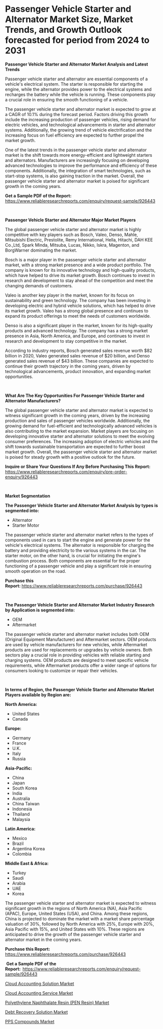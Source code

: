 <p><h1>Passenger Vehicle Starter and Alternator Market Size, Market Trends, and Growth Outlook forecasted for period from 2024 to 2031</h1></p><p><strong>Passenger Vehicle Starter and Alternator Market Analysis and Latest Trends</strong></p>
<p><p>Passenger vehicle starter and alternator are essential components of a vehicle's electrical system. The starter is responsible for starting the engine, while the alternator provides power to the electrical systems and recharges the battery while the vehicle is running. These components play a crucial role in ensuring the smooth functioning of a vehicle.</p><p>The passenger vehicle starter and alternator market is expected to grow at a CAGR of 10.1% during the forecast period. Factors driving this growth include the increasing production of passenger vehicles, rising demand for electric vehicles, and technological advancements in starter and alternator systems. Additionally, the growing trend of vehicle electrification and the increasing focus on fuel efficiency are expected to further propel the market growth.</p><p>One of the latest trends in the passenger vehicle starter and alternator market is the shift towards more energy-efficient and lightweight starters and alternators. Manufacturers are increasingly focusing on developing advanced technologies to improve the performance and efficiency of these components. Additionally, the integration of smart technologies, such as start-stop systems, is also gaining traction in the market. Overall, the passenger vehicle starter and alternator market is poised for significant growth in the coming years.</p></p>
<p><strong>Get a Sample PDF of the Report:&nbsp;</strong> <a href="https://www.reliableresearchreports.com/enquiry/request-sample/926443">https://www.reliableresearchreports.com/enquiry/request-sample/926443</a></p>
<p>&nbsp;</p>
<p><strong>Passenger Vehicle Starter and Alternator Major Market Players</strong></p>
<p><p>The global passenger vehicle starter and alternator market is highly competitive with key players such as Bosch, Valeo, Denso, Mahle, Mitsubishi Electric, Prestolite, Remy International, Hella, Hitachi, DAH KEE Co.,Ltd, Spark Minda, Mitsuba, Lucas, Nikko, Iskra, Magenton, and BorgWarner dominating the market.</p><p>Bosch is a major player in the passenger vehicle starter and alternator market, with a strong market presence and a wide product portfolio. The company is known for its innovative technology and high-quality products, which have helped to drive its market growth. Bosch continues to invest in research and development to stay ahead of the competition and meet the changing demands of customers.</p><p>Valeo is another key player in the market, known for its focus on sustainability and green technology. The company has been investing in developing electric and hybrid vehicle solutions, which has helped to drive its market growth. Valeo has a strong global presence and continues to expand its product offerings to meet the needs of customers worldwide.</p><p>Denso is also a significant player in the market, known for its high-quality products and advanced technology. The company has a strong market presence in Asia, North America, and Europe, and continues to invest in research and development to stay competitive in the market.</p><p>According to industry reports, Bosch generated sales revenue worth $82 billion in 2020, Valeo generated sales revenue of $20 billion, and Denso generated sales revenue of $43 billion. These companies are expected to continue their growth trajectory in the coming years, driven by technological advancements, product innovation, and expanding market opportunities.</p></p>
<p>&nbsp;</p>
<p><strong>What Are The Key Opportunities For Passenger Vehicle Starter and Alternator Manufacturers?</strong></p>
<p><p>The global passenger vehicle starter and alternator market is expected to witness significant growth in the coming years, driven by the increasing production and sales of passenger vehicles worldwide. Additionally, the growing demand for fuel-efficient and technologically advanced vehicles is also contributing to the market expansion. Market players are focusing on developing innovative starter and alternator solutions to meet the evolving consumer preferences. The increasing adoption of electric vehicles and the shift towards sustainable transportation are expected to further boost market growth. Overall, the passenger vehicle starter and alternator market is poised for steady growth with a positive outlook for the future.</p></p>
<p><strong>Inquire or Share Your Questions If Any Before Purchasing This Report:</strong> <a href="https://www.reliableresearchreports.com/enquiry/pre-order-enquiry/926443">https://www.reliableresearchreports.com/enquiry/pre-order-enquiry/926443</a></p>
<p>&nbsp;</p>
<p><strong>Market Segmentation</strong></p>
<p><strong>The Passenger Vehicle Starter and Alternator Market Analysis by types is segmented into:</strong></p>
<p><ul><li>Alternator</li><li>Starter Motor</li></ul></p>
<p><p>The passenger vehicle starter and alternator market refers to the types of components used in cars to start the engine and generate power for the vehicle's electrical systems. The alternator is responsible for charging the battery and providing electricity to the various systems in the car. The starter motor, on the other hand, is crucial for initiating the engine's combustion process. Both components are essential for the proper functioning of a passenger vehicle and play a significant role in ensuring smooth operation on the road.</p></p>
<p><strong>Purchase this Report:&nbsp;</strong><a href="https://www.reliableresearchreports.com/purchase/926443">https://www.reliableresearchreports.com/purchase/926443</a></p>
<p>&nbsp;</p>
<p><strong>The Passenger Vehicle Starter and Alternator Market Industry Research by Application is segmented into:</strong></p>
<p><ul><li>OEM</li><li>Aftermarket</li></ul></p>
<p><p>The passenger vehicle starter and alternator market includes both OEM (Original Equipment Manufacturer) and Aftermarket sectors. OEM products are used by vehicle manufacturers for new vehicles, while Aftermarket products are used for replacements or upgrades by vehicle owners. Both sectors play a crucial role in providing vehicles with reliable starting and charging systems. OEM products are designed to meet specific vehicle requirements, while Aftermarket products offer a wider range of options for consumers looking to customize or repair their vehicles.</p></p>
<p>&nbsp;</p>
<p><strong>In terms of Region, the Passenger Vehicle Starter and Alternator Market Players available by Region are:</strong></p>
<p>
    <p> <strong> North America: </strong>
        <ul>
            <li>United States</li>
            <li>Canada</li>
        </ul>
        </p> 
    <p> <strong> Europe: </strong>
        <ul>
            <li>Germany</li>
            <li>France</li>
            <li>U.K.</li>
            <li>Italy</li>
            <li>Russia</li>
        </ul>
        </p> 
    <p> <strong> Asia-Pacific: </strong>
        <ul>
            <li>China</li>
            <li>Japan</li>
            <li>South Korea</li>
            <li>India</li>
            <li>Australia</li>
            <li>China Taiwan</li>
            <li>Indonesia</li>
            <li>Thailand</li>
            <li>Malaysia</li>
        </ul>
        </p> 
    <p> <strong> Latin America: </strong>
        <ul>
            <li>Mexico</li>
            <li>Brazil</li>
            <li>Argentina Korea</li>
            <li>Colombia</li>
        </ul>
        </p> 
    <p> <strong> Middle East & Africa: </strong>
        <ul>
            <li>Turkey</li>
            <li>Saudi</li>
            <li>Arabia</li>
            <li>UAE</li>
            <li>Korea</li>
        </ul>
    </p>
    </p>
<p><p>The passenger vehicle starter and alternator market is expected to witness significant growth in the regions of North America (NA), Asia Pacific (APAC), Europe, United States (USA), and China. Among these regions, China is projected to dominate the market with a market share percentage valuation of 30%, followed by North America with 25%, Europe with 20%, Asia Pacific with 15%, and United States with 10%. These regions are anticipated to drive the growth of the passenger vehicle starter and alternator market in the coming years.</p></p>
<p><strong>Purchase this Report: </strong><a href="https://www.reliableresearchreports.com/purchase/926443">https://www.reliableresearchreports.com/purchase/926443</a></p>
<p>&nbsp;<strong>Get a Sample PDF of the Report:&nbsp;&nbsp;</strong><a href="https://www.reliableresearchreports.com/enquiry/request-sample/926443">https://www.reliableresearchreports.com/enquiry/request-sample/926443</a></p>
<p><strong></strong></p>
<p><p><a href="https://medium.com/@stephenstevens11/cloud-accounting-solution-market-competitive-analysis-market-trends-and-forecast-to-2031-46fcdf374b93">Cloud Accounting Solution Market</a></p><p><a href="https://medium.com/@stephenstevens11/cloud-accounting-service-market-outlook-industry-overview-and-forecast-2024-to-2031-baddfc6bd533">Cloud Accounting Service Market</a></p><p><a href="https://github.com/fiixsa/Market-Research-Report-List-1/blob/main/polyethylene-naphthalate-resin-pen-resin-market.md">Polyethylene Naphthalate Resin (PEN Resin) Market</a></p><p><a href="https://medium.com/@stephenstevens11/debt-recovery-solution-market-share-evolution-and-market-growth-trends-2024-2031-10c9b31f5b21">Debt Recovery Solution Market</a></p><p><a href="https://github.com/cecuraprangm/Market-Research-Report-List-1/blob/main/pps-compounds-market.md">PPS Compounds Market</a></p></p>
